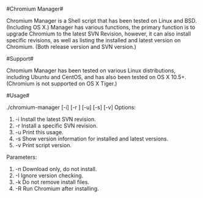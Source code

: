 #Chromium Manager#

Chromium Manager is a Shell script that has been tested on Linux and BSD. (Including OS X.)
Manager has various functions, the primary function is to upgrade Chromium to the latest
SVN Revision, however, it can also install specific revisions, as well as listing the installed
and latest version on Chromium. (Both release version and SVN version.)

#Support#

Chromium Manager has been tested on various Linux distributions, including Ubuntu and CentOS, 
and has also been tested on OS X 10.5+. (Chromium is not supported on OS X Tiger.)

#Usage#

./chromium-manager [-i] [-r <revision>] [-u] [-s] [-v] <parameters>
Options:
1. -i                      Install the latest SVN revision.
2. -r <revision>           Install a specific SVN revision.
3. -u                      Print this usage.
4. -s                      Show version information for installed and latest versions.
5. -v                      Print script version.

Parameters:
1. -n                      Download only, do not install.
2. -I                      Ignore version checking.
3. -k                      Do not remove install files.
4. -R                      Run Chromium after installing.
